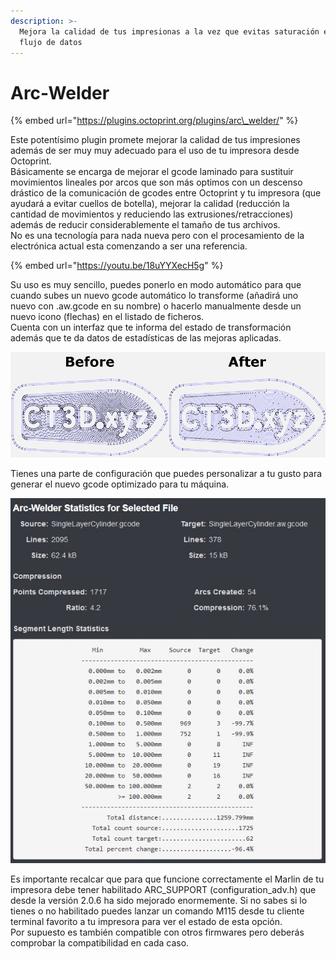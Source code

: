 ```yaml
---
description: >-
  Mejora la calidad de tus impresionas a la vez que evitas saturación en el
  flujo de datos
---
```


# Arc-Welder

{% embed url="https://plugins.octoprint.org/plugins/arc\_welder/" %}

Este potentísimo plugin promete mejorar la calidad de tus impresiones además de ser muy muy adecuado para el uso de tu impresora desde Octoprint.  
Básicamente se encarga de mejorar el gcode laminado para sustituir movimientos lineales por arcos que son más optimos con un descenso drástico de la comunicación de gcodes entre Octoprint y tu impresora \(que ayudará a evitar cuellos de botella\), mejorar la calidad \(reducción la cantidad de movimientos y reduciendo las extrusiones/retracciones\) además de reducir considerablemente el tamaño de tus archivos.  
No es una tecnología para nada nueva pero con el procesamiento de la electrónica actual esta comenzando a ser una referencia.

{% embed url="https://youtu.be/18uYYXecH5g" %}

Su uso es muy sencillo, puedes ponerlo en modo automático para que cuando subes un nuevo gcode automático lo transforme \(añadirá uno nuevo con .aw.gcode en su nombre\) o hacerlo manualmente desde un nuevo icono \(flechas\) en el listado de ficheros.  
Cuenta con un interfaz que te informa del estado de transformación además que te da datos de estadísticas de las mejoras aplicadas.

![](../../.gitbook/assets/image.png)

Tienes una parte de configuración que puedes personalizar a tu gusto para generar el nuevo gcode optimizado para tu máquina.

![](../../.gitbook/assets/image%20%2834%29.png)

Es importante recalcar que para que funcione correctamente el Marlin de tu impresora debe tener habilitado ARC\_SUPPORT \(configuration\_adv.h\) que desde la versión 2.0.6 ha sido mejorado enormemente. Si no sabes si lo tienes o no habilitado puedes lanzar un comando M115 desde tu cliente terminal favorito a tu impresora para ver el estado de esta opción.  
Por supuesto es también compatible con otros firmwares pero deberás comprobar la compatibilidad en cada caso.

